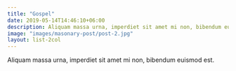 ```yaml
---
title: "Gospel"
date: 2019-05-14T14:46:10+06:00
description: Aliquam massa urna, imperdiet sit amet mi non, bibendum euismod est.
image: "images/masonary-post/post-2.jpg"
layout: list-2col
---
```


Aliquam massa urna, imperdiet sit amet mi non, bibendum euismod est.
